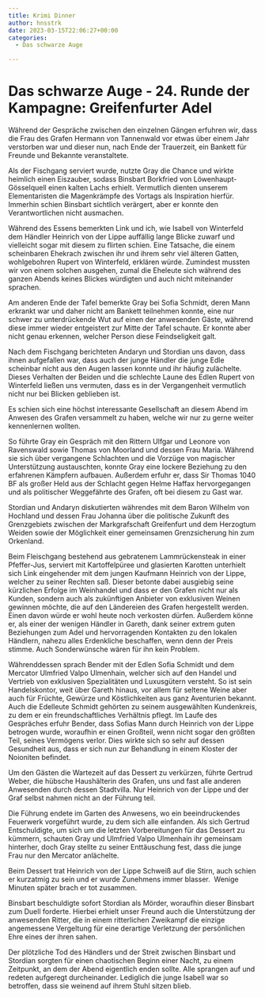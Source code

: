```yaml
---
title: Krimi Dinner
author: hnsstrk
date: 2023-03-15T22:06:27+00:00
categories:
  - Das schwarze Auge

---
```

# Das schwarze Auge - 24. Runde der Kampagne: Greifenfurter Adel

Während der Gespräche zwischen den einzelnen Gängen erfuhren wir, dass die Frau des Grafen Hermann von Tannenwald vor etwas über einem Jahr verstorben war und dieser nun, nach Ende der Trauerzeit, ein Bankett für Freunde und Bekannte veranstaltete.

Als der Fischgang serviert wurde, nutzte Gray die Chance und wirkte heimlich einen Eiszauber, sodass Binsbart Borkfried von Löwenhaupt-Gösselquell einen kalten Lachs erhielt. Vermutlich dienten unserem Elementaristen die Magenkrämpfe des Vortags als Inspiration hierfür. Immerhin schien Binsbart sichtlich verärgert, aber er konnte den Verantwortlichen nicht ausmachen.

Während des Essens bemerkten Link und ich, wie Isabell von Winterfeld dem Händler Heinrich von der Lippe auffällig lange Blicke zuwarf und vielleicht sogar mit diesem zu flirten schien. Eine Tatsache, die einem scheinbaren Ehekrach zwischen ihr und ihrem sehr viel älteren Gatten, wohlgebohren Rupert von Winterfeld, erklären würde. Zumindest mussten wir von einem solchen ausgehen, zumal die Eheleute sich während des ganzen Abends keines Blickes würdigten und auch nicht miteinander sprachen.

Am anderen Ende der Tafel bemerkte Gray bei Sofia Schmidt, deren Mann erkrankt war und daher nicht am Bankett teilnehmen konnte, eine nur schwer zu unterdrückende Wut auf einen der anwesenden Gäste, während diese immer wieder entgeistert zur Mitte der Tafel schaute. Er konnte aber nicht genau erkennen, welcher Person diese Feindseligkeit galt.

Nach dem Fischgang berichteten Andaryn und Stordian uns davon, dass ihnen aufgefallen war, dass auch der junge Händler die junge Edle scheinbar nicht aus den Augen lassen konnte und ihr häufig zulächelte. Dieses Verhalten der Beiden und die schlechte Laune des Edlen Rupert von Winterfeld ließen uns vermuten, dass es in der Vergangenheit vermutlich nicht nur bei Blicken geblieben ist.

Es schien sich eine höchst interessante Gesellschaft an diesem Abend im Anwesen des Grafen versammelt zu haben, welche wir nur zu gerne weiter kennenlernen wollten.

So führte Gray ein Gespräch mit den Rittern Ulfgar und Leonore von Ravenswald sowie Thomas von Moorland und dessen Frau Maria. Während sie sich über vergangene Schlachten und die Vorzüge von magischer Unterstützung austauschten, konnte Gray eine lockere Beziehung zu den erfahrenen Kämpfern aufbauen. Außerdem erfuhr er, dass Sir Thomas 1040 BF als großer Held aus der Schlacht gegen Helme Haffax hervorgegangen und als politischer Weggefährte des Grafen, oft bei diesem zu Gast war.

Stordian und Andaryn diskutierten währendes mit dem Baron Wilhelm von Hochland und dessen Frau Johanna über die politische Zukunft des Grenzgebiets zwischen der Markgrafschaft Greifenfurt und dem Herzogtum Weiden sowie der Möglichkeit einer gemeinsamen Grenzsicherung hin zum Orkenland.

Beim Fleischgang bestehend aus gebratenem Lammrückensteak in einer Pfeffer-Jus, serviert mit Kartoffelpüree und glasierten Karotten unterhielt sich Link eingehender mit dem jungen Kaufmann Heinrich von der Lippe, welcher zu seiner Rechten saß. Dieser betonte dabei ausgiebig seine kürzlichen Erfolge im Weinhandel und dass er den Grafen nicht nur als Kunden, sondern auch als zukünftigen Anbieter von exklusiven Weinen gewinnen möchte, die auf den Ländereien des Grafen hergestellt werden. Einen davon würde er wohl heute noch verkosten dürfen. Außerdem könne er, als einer der wenigen Händler in Gareth, dank seiner extrem guten Beziehungen zum Adel und hervorragenden Kontakten zu den lokalen Händlern, nahezu alles Erdenkliche beschaffen, wenn denn der Preis stimme. Auch Sonderwünsche wären für ihn kein Problem.

Währenddessen sprach Bender mit der Edlen Sofia Schmidt und dem Mercator Ulmfried Valpo Ulmenhain, welcher sich auf den Handel und Vertrieb von exklusiven Spezialitäten und Luxusgütern versteht. So ist sein Handelskontor, weit über Gareth hinaus, vor allem für seltene Weine aber auch für Früchte, Gewürze und Köstlichkeiten aus ganz Aventurien bekannt. Auch die Edelleute Schmidt gehörten zu seinem ausgewählten Kundenkreis, zu dem er ein freundschaftliches Verhältnis pflegt. Im Laufe des Gespräches erfuhr Bender, dass Sofias Mann durch Heinrich von der Lippe betrogen wurde, woraufhin er einen Großteil, wenn nicht sogar den größten Teil, seines Vermögens verlor. Dies wirkte sich so sehr auf dessen Gesundheit aus, dass er sich nun zur Behandlung in einem Kloster der Noioniten befindet.

Um den Gästen die Wartezeit auf das Dessert zu verkürzen, führte Gertrud Weber, die hübsche Haushälterin des Grafen, uns und fast alle anderen Anwesenden durch dessen Stadtvilla. Nur Heinrich von der Lippe und der Graf selbst nahmen nicht an der Führung teil.

Die Führung endete im Garten des Anwesens, wo ein beeindruckendes Feuerwerk vorgeführt wurde, zu dem sich alle einfanden. Als sich Gertrud Entschuldigte, um sich um die letzten Vorbereitungen für das Dessert zu kümmern, schauten Gray und Ulmfried Valpo Ulmenhain ihr gemeinsam hinterher, doch Gray stellte zu seiner Enttäuschung fest, dass die junge Frau nur den Mercator anlächelte.

Beim Dessert trat Heinrich von der Lippe Schweiß auf die Stirn, auch schien er kurzatmig zu sein und er wurde Zunehmens immer blasser. &nbsp;Wenige Minuten später brach er tot zusammen.

Binsbart beschuldigte sofort Stordian als Mörder, woraufhin dieser Binsbart zum Duell forderte. Hierbei erhielt unser Freund auch die Unterstützung der anwesenden Ritter, die in einem ritterlichen Zweikampf die einzige angemessene Vergeltung für eine derartige Verletzung der persönlichen Ehre eines der ihren sahen.

Der plötzliche Tod des Händlers und der Streit zwischen Binsbart und Stordian sorgten für einen chaotischen Beginn einer Nacht, zu einem Zeitpunkt, an dem der Abend eigentlich enden sollte. Alle sprangen auf und redeten aufgeregt durcheinander. Lediglich die junge Isabell war so betroffen, dass sie weinend auf ihrem Stuhl sitzen blieb.